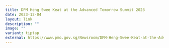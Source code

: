 ```yaml
---
title: DPM Heng Swee Keat at the Advanced Tomorrow Summit 2023
date: 2023-12-04
layout: link
description: ""
image: ""
variant: tiptap
external: https://www.pmo.gov.sg/Newsroom/DPM-Heng-Swee-Keat-at-the-Advanced-Tomorrow-Summit-2023
---
```

